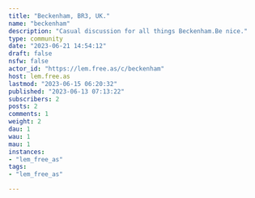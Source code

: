```yaml
---
title: "Beckenham, BR3, UK." 
name: "beckenham"
description: "Casual discussion for all things Beckenham.Be nice."
type: community
date: "2023-06-21 14:54:12"
draft: false
nsfw: false
actor_id: "https://lem.free.as/c/beckenham"
host: lem.free.as
lastmod: "2023-06-15 06:20:32"
published: "2023-06-13 07:13:22"
subscribers: 2
posts: 2
comments: 1
weight: 2
dau: 1
wau: 1
mau: 1
instances:
- "lem_free_as"
tags: 
- "lem_free_as"

---
```

